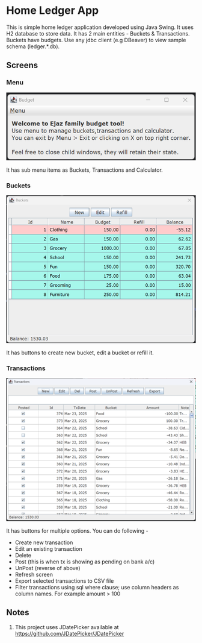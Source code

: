 # Home Ledger App

This is simple home ledger application developed using Java Swing. It uses H2 database to store data.
It has 2 main entities - Buckets & Transactions. Buckets have budgets. Use any jdbc client (e.g DBeaver) to view sample schema (ledger.*.db).

## Screens
### Menu
![MENU](./imgs/menu.png)

It has sub menu items as Buckets, Transactions and Calculator. 

### Buckets
![BUCKETS](./imgs/buckets2.png)

It has buttons to create new bucket, edit a bucket or refill it.

### Transactions
![TRANSACTIONS](./imgs/transactions2.png)

It has buttons for multiple options. You can do following -
- Create new transaction
- Edit an existing transaction
- Delete
- Post (this is when tx is showing as pending on bank a/c)
- UnPost (reverse of above)
- Refresh screen
- Export selected transactions to CSV file
- Filter transactions using sql where clause; use column headers as column names. For example amount > 100

## Notes
1. This project uses JDatePicker available at https://github.com/JDatePicker/JDatePicker
